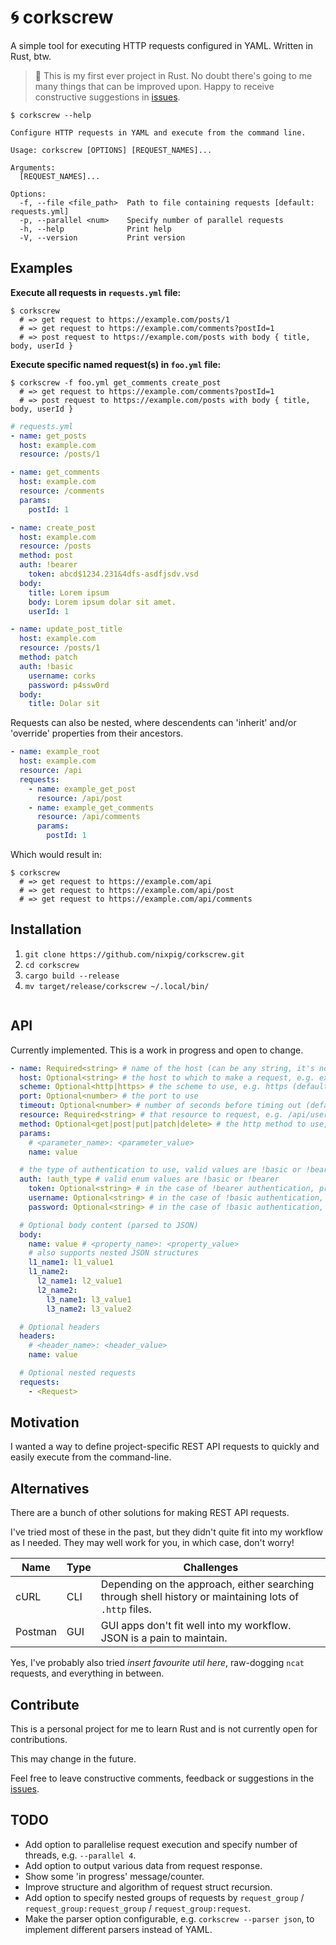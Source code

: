 # 🌀 corkscrew

A simple tool for executing HTTP requests configured in YAML. Written in Rust, btw.

> 🦀 This is my first ever project in Rust. No doubt there's going to me many things that can be improved upon. Happy to receive constructive suggestions in [issues](https://github.com/nixpig/corkscrew/issues).

```shell
$ corkscrew --help

Configure HTTP requests in YAML and execute from the command line.

Usage: corkscrew [OPTIONS] [REQUEST_NAMES]...

Arguments:
  [REQUEST_NAMES]...

Options:
  -f, --file <file_path>  Path to file containing requests [default: requests.yml]
  -p, --parallel <num>    Specify number of parallel requests
  -h, --help              Print help
  -V, --version           Print version
```

## Examples

**Execute all requests in `requests.yml` file:**

```shell
$ corkscrew
  # => get request to https://example.com/posts/1
  # => get request to https://example.com/comments?postId=1
  # => post request to https://example.com/posts with body { title, body, userId }
```

**Execute specific named request(s) in `foo.yml` file:**

```shell
$ corkscrew -f foo.yml get_comments create_post
  # => get request to https://example.com/comments?postId=1
  # => post request to https://example.com/posts with body { title, body, userId }
```

```yaml
# requests.yml
- name: get_posts
  host: example.com
  resource: /posts/1

- name: get_comments
  host: example.com
  resource: /comments
  params:
    postId: 1

- name: create_post
  host: example.com
  resource: /posts
  method: post
  auth: !bearer
    token: abcd$1234.231&4dfs-asdfjsdv.vsd
  body:
    title: Lorem ipsum
    body: Lorem ipsum dolar sit amet.
    userId: 1

- name: update_post_title
  host: example.com
  resource: /posts/1
  method: patch
  auth: !basic
    username: corks
    password: p4ssw0rd
  body:
    title: Dolar sit
```

Requests can also be nested, where descendents can 'inherit' and/or 'override' properties from their ancestors.

```yaml
- name: example_root
  host: example.com
  resource: /api
  requests:
    - name: example_get_post
      resource: /api/post
    - name: example_get_comments
      resource: /api/comments
      params:
        postId: 1
```

Which would result in:

```shell
$ corkscrew
  # => get request to https://example.com/api
  # => get request to https://example.com/api/post
  # => get request to https://example.com/api/comments
```

## Installation

1. `git clone https://github.com/nixpig/corkscrew.git`
1. `cd corkscrew`
1. `cargo build --release`
1. `mv target/release/corkscrew ~/.local/bin/`

```shell

```

## API

Currently implemented. This is a work in progress and open to change.

```yaml
- name: Required<string> # name of the host (can be any string, it's not used to build the actual request)
  host: Optional<string> # the host to which to make a request, e.g. example.com
  scheme: Optional<http|https> # the scheme to use, e.g. https (default: http)
  port: Optional<number> # the port to use
  timeout: Optional<number> # number of seconds before timing out (default: 30)
  resource: Required<string> # that resource to request, e.g. /api/user
  method: Optional<get|post|put|patch|delete> # the http method to use, e.g. !post (default: !get)
  params:
    # <parameter_name>: <parameter_value>
    name: value

  # the type of authentication to use, valid values are !basic or !bearer
  auth: !auth_type # valid enum values are !basic or !bearer
    token: Optional<string> # in the case of !bearer authentication, provide the token to use
    username: Optional<string> # in the case of !basic authentication, provide the username to use
    password: Optional<string> # in the case of !basic authentication, provide the password to use

  # Optional body content (parsed to JSON)
  body:
    name: value # <property_name>: <property_value>
    # also supports nested JSON structures
    l1_name1: l1_value1
    l1_name2:
      l2_name1: l2_value1
      l2_name2:
        l3_name1: l3_value1
        l3_name2: l3_value2

  # Optional headers
  headers:
    # <header_name>: <header_value>
    name: value

  # Optional nested requests
  requests:
    - <Request>
```

## Motivation

I wanted a way to define project-specific REST API requests to quickly and easily execute from the command-line.

## Alternatives

There are a bunch of other solutions for making REST API requests.

I've tried most of these in the past, but they didn't quite fit into my workflow as I needed. They may well work for you, in which case, don't worry!

| Name    | Type | Challenges                                                                                              |
| ------- | ---- | ------------------------------------------------------------------------------------------------------- |
| cURL    | CLI  | Depending on the approach, either searching through shell history or maintaining lots of `.http` files. |
| Postman | GUI  | GUI apps don't fit well into my workflow. JSON is a pain to maintain.                                   |

Yes, I've probably also tried _insert favourite util here_, raw-dogging `ncat` requests, and everything in between.

## Contribute

This is a personal project for me to learn Rust and is not currently open for contributions.

This may change in the future.

Feel free to leave constructive comments, feedback or suggestions in the [issues](https://github.com/nixpig/corkscrew/issues).

## TODO

- Add option to parallelise request execution and specify number of threads, e.g. `--parallel 4`.
- Add option to output various data from request response.
- Show some 'in progress' message/counter.
- Improve structure and algorithm of request struct recursion.
- Add option to specify nested groups of requests by `request_group` / `request_group:request_group` / `request_group:request`.
- Make the parser option configurable, e.g. `corkscrew --parser json`, to implement different parsers instead of YAML.
